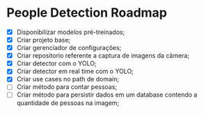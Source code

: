 # People Detection Roadmap 

- [X] Disponibilizar modelos pré-treinados;
- [X] Criar projeto base;
- [X] Criar gerenciador de configurações;
- [X] Criar repositorio referente a captura de imagens da câmera;
- [X] Criar detector com o YOLO;
- [X] Criar detector em real time com o YOLO;
- [X] Criar use cases no path de domain;
- [ ] Criar método para contar pessoas;
- [ ] Criar método para persistir dados em um database contendo a quantidade de pessoas na imagem;